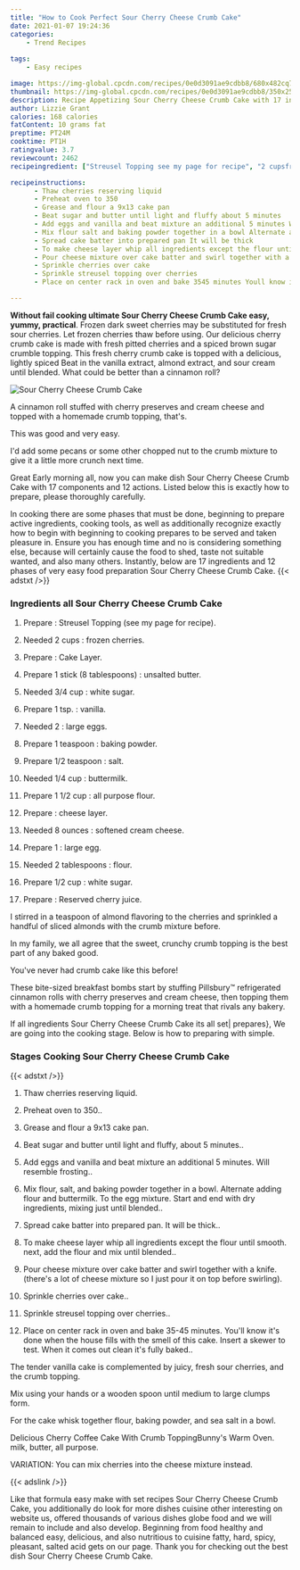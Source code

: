 ```yaml
---
title: "How to Cook Perfect Sour Cherry Cheese Crumb Cake"
date: 2021-01-07 19:24:36
categories:
    - Trend Recipes
    
tags:
    - Easy recipes

image: https://img-global.cpcdn.com/recipes/0e0d3091ae9cdbb8/680x482cq70/sour-cherry-cheese-crumb-cake-recipe-main-photo.jpg
thumbnail: https://img-global.cpcdn.com/recipes/0e0d3091ae9cdbb8/350x250cq70/sour-cherry-cheese-crumb-cake-recipe-main-photo.jpg
description: Recipe Appetizing Sour Cherry Cheese Crumb Cake with 17 ingredients and 12 stages of easy cooking.
author: Lizzie Grant
calories: 168 calories
fatContent: 10 grams fat
preptime: PT24M
cooktime: PT1H
ratingvalue: 3.7
reviewcount: 2462
recipeingredient: ["Streusel Topping see my page for recipe", "2 cupsfrozen cherries", "Cake Layer", "1 stick (8 tablespoons)unsalted butter", "3/4 cupwhite sugar", "1 tsp.vanilla", "2large eggs", "1 teaspoonbaking powder", "1/2 teaspoonsalt", "1/4 cupbuttermilk", "1 1/2 cupall purpose flour", "cheese layer", "8 ouncessoftened cream cheese", "1large egg", "2 tablespoonsflour", "1/2 cupwhite sugar", "Reserved cherry juice"]

recipeinstructions: 
      - Thaw cherries reserving liquid 
      - Preheat oven to 350 
      - Grease and flour a 9x13 cake pan 
      - Beat sugar and butter until light and fluffy about 5 minutes 
      - Add eggs and vanilla and beat mixture an additional 5 minutes Will resemble frosting 
      - Mix flour salt and baking powder together in a bowl Alternate adding flour and buttermilk To the egg mixture Start and end with dry ingredients mixing just until blended 
      - Spread cake batter into prepared pan It will be thick 
      - To make cheese layer whip all ingredients except the flour until smooth next add the flour and mix until blended 
      - Pour cheese mixture over cake batter and swirl together with a knife theres a lot of cheese mixture so I just pour it on top before swirling 
      - Sprinkle cherries over cake 
      - Sprinkle streusel topping over cherries 
      - Place on center rack in oven and bake 3545 minutes Youll know its done when the house fills with the smell of this cake Insert a skewer to test When it comes out clean its fully baked

---
```




**Without fail cooking ultimate Sour Cherry Cheese Crumb Cake easy, yummy, practical**. Frozen dark sweet cherries may be substituted for fresh sour cherries. Let frozen cherries thaw before using. Our delicious cherry crumb cake is made with fresh pitted cherries and a spiced brown sugar crumble topping. This fresh cherry crumb cake is topped with a delicious, lightly spiced Beat in the vanilla extract, almond extract, and sour cream until blended. What could be better than a cinnamon roll?


![Sour Cherry Cheese Crumb Cake](https://img-global.cpcdn.com/recipes/0e0d3091ae9cdbb8/680x482cq70/sour-cherry-cheese-crumb-cake-recipe-main-photo.jpg "Sour Cherry Cheese Crumb Cake")



A cinnamon roll stuffed with cherry preserves and cream cheese and topped with a homemade crumb topping, that&#39;s.

This was good and very easy.

I&#39;d add some pecans or some other chopped nut to the crumb mixture to give it a little more crunch next time.


Great Early morning all, now you can make dish Sour Cherry Cheese Crumb Cake with 17 components and 12 actions. Listed below this is exactly how to prepare, please thoroughly carefully.

In cooking there are some phases that must be done, beginning to prepare active ingredients, cooking tools, as well as additionally recognize exactly how to begin with beginning to cooking prepares to be served and taken pleasure in. Ensure you has enough time and no is considering something else, because will certainly cause the food to shed, taste not suitable wanted, and also many others. Instantly, below are 17 ingredients and 12 phases of very easy food preparation Sour Cherry Cheese Crumb Cake.
{{< adstxt />}}

### Ingredients all Sour Cherry Cheese Crumb Cake


1. Prepare  : Streusel Topping (see my page for recipe).

1. Needed 2 cups : frozen cherries.

1. Prepare  : Cake Layer.

1. Prepare 1 stick (8 tablespoons) : unsalted butter.

1. Needed 3/4 cup : white sugar.

1. Prepare 1 tsp. : vanilla.

1. Needed 2 : large eggs.

1. Prepare 1 teaspoon : baking powder.

1. Prepare 1/2 teaspoon : salt.

1. Needed 1/4 cup : buttermilk.

1. Prepare 1 1/2 cup : all purpose flour.

1. Prepare  : cheese layer.

1. Needed 8 ounces : softened cream cheese.

1. Prepare 1 : large egg.

1. Needed 2 tablespoons : flour.

1. Prepare 1/2 cup : white sugar.

1. Prepare  : Reserved cherry juice.


I stirred in a teaspoon of almond flavoring to the cherries and sprinkled a handful of sliced almonds with the crumb mixture before.

In my family, we all agree that the sweet, crunchy crumb topping is the best part of any baked good.

You&#39;ve never had crumb cake like this before!

These bite-sized breakfast bombs start by stuffing Pillsbury™ refrigerated cinnamon rolls with cherry preserves and cream cheese, then topping them with a homemade crumb topping for a morning treat that rivals any bakery.


If all ingredients Sour Cherry Cheese Crumb Cake its all set| prepares}, We are going into the cooking stage. Below is how to preparing with simple.

### Stages Cooking Sour Cherry Cheese Crumb Cake

{{< adstxt />}}


1. Thaw cherries reserving liquid.



1. Preheat oven to 350..



1. Grease and flour a 9x13 cake pan.



1. Beat sugar and butter until light and fluffy, about 5 minutes..



1. Add eggs and vanilla and beat mixture an additional 5 minutes. Will resemble frosting..



1. Mix flour, salt, and baking powder together in a bowl. Alternate adding flour and buttermilk. To the egg mixture. Start and end with dry ingredients, mixing just until blended..



1. Spread cake batter into prepared pan. It will be thick..



1. To make cheese layer whip all ingredients except the flour until smooth. next, add the flour and mix until blended..



1. Pour cheese mixture over cake batter and swirl together with a knife. (there&#39;s a lot of cheese mixture so I just pour it on top before swirling).



1. Sprinkle cherries over cake..



1. Sprinkle streusel topping over cherries..



1. Place on center rack in oven and bake 35-45 minutes. You&#39;ll know it&#39;s done when the house fills with the smell of this cake. Insert a skewer to test. When it comes out clean it&#39;s fully baked..




The tender vanilla cake is complemented by juicy, fresh sour cherries, and the crumb topping.

Mix using your hands or a wooden spoon until medium to large clumps form.

For the cake whisk together flour, baking powder, and sea salt in a bowl.

Delicious Cherry Coffee Cake With Crumb ToppingBunny&#39;s Warm Oven. milk, butter, all purpose.

VARIATION: You can mix cherries into the cheese mixture instead.


{{< adslink />}}

Like that formula easy make with set recipes Sour Cherry Cheese Crumb Cake, you additionally do look for more dishes cuisine other interesting on website us, offered thousands of various dishes globe food and we will remain to include and also develop. Beginning from food healthy and balanced easy, delicious, and also nutritious to cuisine fatty, hard, spicy, pleasant, salted acid gets on our page. Thank you for checking out the best dish Sour Cherry Cheese Crumb Cake.
